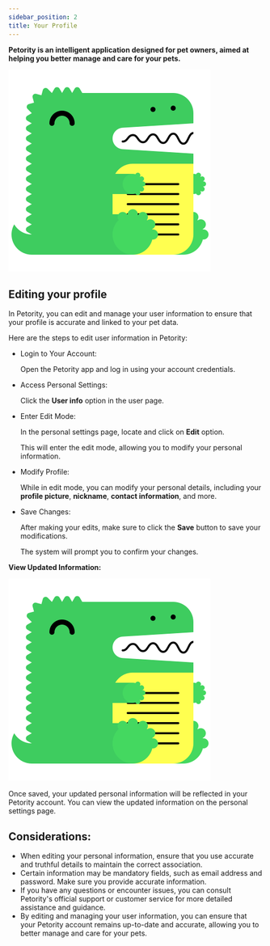 ```yaml
---
sidebar_position: 2
title: Your Profile
---
```


**Petority is an intelligent application designed for pet owners, aimed at helping you better manage and care for your pets.**

![Userinfo](/img/logo.svg)

## Editing your profile
In Petority, you can edit and manage your user information to ensure that your profile is accurate and linked to your pet data.

Here are the steps to edit user information in Petority:

+ Login to Your Account:

    Open the Petority app and log in using your account credentials.

+ Access Personal Settings:
  
    Click the **User info** option in the user page.

+ Enter Edit Mode:
  
    In the personal settings page, locate and click on **Edit** option.

    This will enter the edit mode, allowing you to modify your personal information.

+ Modify Profile:

    While in edit mode, you can modify your personal details, including your **profile picture**, **nickname**, **contact information**, and more.

+ Save Changes:
  
    After making your edits, make sure to click the **Save** button to save your modifications.
  
    The system will prompt you to confirm your changes.

**View Updated Information:** 

![userinfo](/img/logo.svg)

Once saved, your updated personal information will be reflected in your Petority account. You can view the updated information on the personal settings page.

## Considerations:
+ When editing your personal information, ensure that you use accurate and truthful details to maintain the correct association.
+ Certain information may be mandatory fields, such as email address and password. Make sure you provide accurate information.
+ If you have any questions or encounter issues, you can consult Petority's official support or customer service for more detailed assistance and guidance.
+ By editing and managing your user information, you can ensure that your Petority account remains up-to-date and accurate, allowing you to better manage and care for your pets.
   

